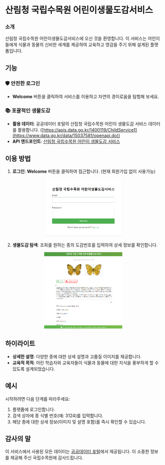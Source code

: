 # 산림청 국립수목원 어린이생물도감서비스

### 소개
산림청 국립수목원 어린이생물도감서비스에 오신 것을 환영합니다. 이 서비스는 어린이들에게 식물과 동물의 신비한 세계를 제공하여 교육하고 영감을 주기 위해 설계된 플랫폼입니다.

## 기능
### 🛡️ 안전한 로그인
- **Welcome** 버튼을 클릭하여 서비스를 이용하고 자연의 경이로움을 탐험해 보세요.

### 📚 포괄적인 생물도감
- **활용 데이터**: 공공데이터 포털의 산립청 국립수목원 어린이 생물도감 서비스 데이터를 활용합니다.
([https://apis.data.go.kr/1400119/ChildService1](https://www.data.go.kr/data/15037581/openapi.do))
- **API 엔드포인트**: [산림청 국립수목원 어린이 생물도감 서비스](https://apis.data.go.kr/1400119/ChildService1)

## 이용 방법
1. **로그인**: **Welcome** 버튼을 클릭하여 접근합니다. (현재 회원가입 없이 사용가능)

<div style="text-align: center;">
  <img src="public/login_image.png" alt="Login Image" style="width: 50%;"/>
</div>


2. **생물도감 탐색**: 조회를 원하는 종의 도감번호를 입력하여 상세 정보를 확인합니다.
<div style="text-align: center;">
  <img src="public/service_image.png" alt="Service Image" style="width: 50%;"/>
</div>

## 하이라이트
- **상세한 설명**: 다양한 종에 대한 상세 설명과 고품질 이미지를 제공합니다.
- **교육적 목적**: 어린 학습자와 교육자들이 식물과 동물에 대한 지식을 풍부하게 할 수 있도록 설계되었습니다.

## 예시
시작하려면 다음 단계를 따라주세요:
1. 플랫폼에 로그인합니다.
2. 검색 상자에 종 식별 번호(예: 3124)를 입력합니다.
3. 해당 종에 대한 상세 정보(이미지 및 설명 포함)를 즉시 확인할 수 있습니다.

## 감사의 말
이 서비스에서 사용된 모든 데이터는 [공공데이터 포털](https://www.data.go.kr/)에서 제공됩니다. 이 소중한 정보를 제공해 주신 국립수목원에 감사드립니다.